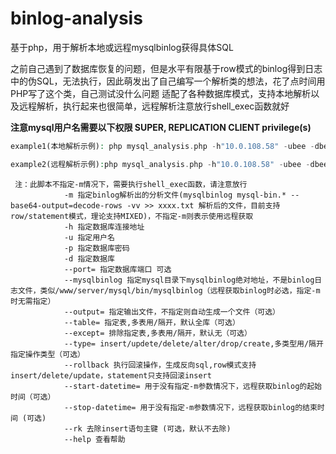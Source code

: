 # binlog-analysis
基于php，用于解析本地或远程mysqlbinlog获得具体SQL

之前自己遇到了数据库恢复的问题，但是水平有限基于row模式的binlog得到日志中的伪SQL，无法执行，因此萌发出了自己编写一个解析类的想法，花了点时间用PHP写了这个类，自己测试没什么问题 适配了各种数据库模式，支持本地解析以及远程解析，执行起来也很简单，远程解析注意放行shell_exec函数就好

**注意mysql用户名需要以下权限 SUPER, REPLICATION CLIENT privilege(s)**

```php
example1(本地解析示例): php mysql_analysis.php -h"10.0.108.58" -ubee -dbee -pzxzdapp666 -maa.txt --output=aa.sql --table=wallet/user_role/jobs --except=wallet/user_role --port=3306

example2(远程解析示例):php mysql_analysis.php -h"10.0.108.58" -ubee -dbee-master -pzxzdapp666 --output=drop.sql --start-datetime="2019-11-29 00:00:00" --stop-datetime="2019-11-29 17:00:00" --except=jobs --mysqlbinlog=/usr/local/mysql-5.7.25-macos10.14-x86_64/bin/mysqlbinlog
```

```
 注：此脚本不指定-m情况下，需要执行shell_exec函数，请注意放行
            -m 指定binlog解析出的分析文件(mysqlbinlog mysql-bin.* --base64-output=decode-rows -vv >> xxxx.txt 解析后的文件，目前支持row/statement模式，理论支持MIXED)，不指定-m则表示使用远程获取
            -h 指定数据库连接地址
            -u 指定用户名
            -p 指定数据库密码
            -d 指定数据库
            --port= 指定数据库端口 可选
            --mysqlbinlog 指定mysql目录下mysqlbinlog绝对地址，不是binlog日志文件，类似/www/server/mysql/bin/mysqlbinlog（远程获取binlog时必选，指定-m时无需指定）
            --output= 指定输出文件，不指定则自动生成一个文件（可选）
            --table= 指定表,多表用/隔开，默认全库（可选）
            --except= 排除指定表,多表用/隔开，默认无（可选）
            --type= insert/updete/delete/alter/drop/create,多类型用/隔开 指定操作类型（可选）
            --rollback 执行回滚操作，生成反向sql,row模式支持insert/delete/update，statement只支持回滚insert
            --start-datetime= 用于没有指定-m参数情况下，远程获取binlog的起始时间（可选）
            --stop-datetime= 用于没有指定-m参数情况下，远程获取binlog的结束时间 (可选)
            --rk 去除insert语句主键 (可选，默认不去除)
            --help 查看帮助
```
